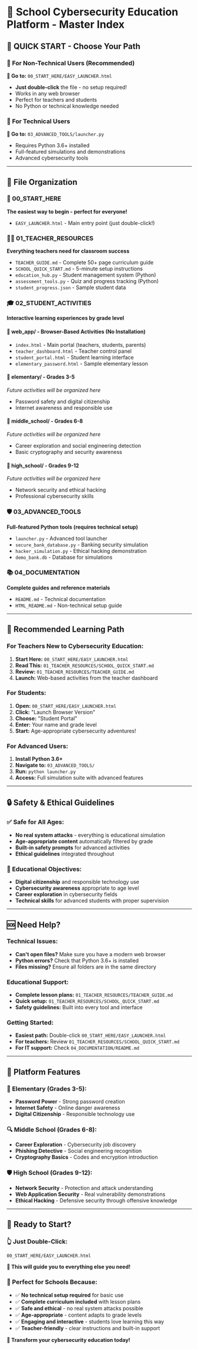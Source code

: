 # 🏫 School Cybersecurity Education Platform - Master Index

## 🚀 **QUICK START - Choose Your Path**

### **🌟 For Non-Technical Users (Recommended)**
**📁 Go to:** `00_START_HERE/EASY_LAUNCHER.html`
- **Just double-click** the file - no setup required!
- Works in any web browser
- Perfect for teachers and students
- No Python or technical knowledge needed

### **🐍 For Technical Users**
**📁 Go to:** `03_ADVANCED_TOOLS/launcher.py` 
- Requires Python 3.6+ installed
- Full-featured simulations and demonstrations
- Advanced cybersecurity tools

---

## 📁 **File Organization**

### **🎯 00_START_HERE**
**The easiest way to begin - perfect for everyone!**
- `EASY_LAUNCHER.html` - Main entry point (just double-click!)

### **👨‍🏫 01_TEACHER_RESOURCES**
**Everything teachers need for classroom success**
- `TEACHER_GUIDE.md` - Complete 50+ page curriculum guide
- `SCHOOL_QUICK_START.md` - 5-minute setup instructions
- `education_hub.py` - Student management system (Python)
- `assessment_tools.py` - Quiz and progress tracking (Python)
- `student_progress.json` - Sample student data

### **🎓 02_STUDENT_ACTIVITIES**
**Interactive learning experiences by grade level**

#### **📁 web_app/** - Browser-Based Activities (No Installation)
- `index.html` - Main portal (teachers, students, parents)
- `teacher_dashboard.html` - Teacher control panel
- `student_portal.html` - Student learning interface
- `elementary_password.html` - Sample elementary lesson

#### **📁 elementary/** - Grades 3-5
*Future activities will be organized here*
- Password safety and digital citizenship
- Internet awareness and responsible use

#### **📁 middle_school/** - Grades 6-8  
*Future activities will be organized here*
- Career exploration and social engineering detection
- Basic cryptography and security awareness

#### **📁 high_school/** - Grades 9-12
*Future activities will be organized here*
- Network security and ethical hacking
- Professional cybersecurity skills

### **🛡️ 03_ADVANCED_TOOLS**
**Full-featured Python tools (requires technical setup)**
- `launcher.py` - Advanced tool launcher
- `secure_bank_database.py` - Banking security simulation
- `hacker_simulation.py` - Ethical hacking demonstration
- `demo_bank.db` - Database for simulations

### **📚 04_DOCUMENTATION**
**Complete guides and reference materials**
- `README.md` - Technical documentation
- `HTML_README.md` - Non-technical setup guide

---

## 🎯 **Recommended Learning Path**

### **For Teachers New to Cybersecurity Education:**
1. **Start Here:** `00_START_HERE/EASY_LAUNCHER.html`
2. **Read This:** `01_TEACHER_RESOURCES/SCHOOL_QUICK_START.md`
3. **Review:** `01_TEACHER_RESOURCES/TEACHER_GUIDE.md`
4. **Launch:** Web-based activities from the teacher dashboard

### **For Students:**
1. **Open:** `00_START_HERE/EASY_LAUNCHER.html` 
2. **Click:** "Launch Browser Version"
3. **Choose:** "Student Portal"
4. **Enter:** Your name and grade level
5. **Start:** Age-appropriate cybersecurity adventures!

### **For Advanced Users:**
1. **Install Python 3.6+**
2. **Navigate to:** `03_ADVANCED_TOOLS/`
3. **Run:** `python launcher.py`
4. **Access:** Full simulation suite with advanced features

---

## 🔒 **Safety & Ethical Guidelines**

### **✅ Safe for All Ages:**
- **No real system attacks** - everything is educational simulation
- **Age-appropriate content** automatically filtered by grade
- **Built-in safety prompts** for advanced activities
- **Ethical guidelines** integrated throughout

### **🎯 Educational Objectives:**
- **Digital citizenship** and responsible technology use
- **Cybersecurity awareness** appropriate to age level
- **Career exploration** in cybersecurity fields
- **Technical skills** for advanced students with proper supervision

---

## 🆘 **Need Help?**

### **Technical Issues:**
- **Can't open files?** Make sure you have a modern web browser
- **Python errors?** Check that Python 3.6+ is installed
- **Files missing?** Ensure all folders are in the same directory

### **Educational Support:**
- **Complete lesson plans:** `01_TEACHER_RESOURCES/TEACHER_GUIDE.md`
- **Quick setup:** `01_TEACHER_RESOURCES/SCHOOL_QUICK_START.md`
- **Safety guidelines:** Built into every tool and interface

### **Getting Started:**
- **Easiest path:** Double-click `00_START_HERE/EASY_LAUNCHER.html`
- **For teachers:** Review `01_TEACHER_RESOURCES/SCHOOL_QUICK_START.md`
- **For IT support:** Check `04_DOCUMENTATION/README.md`

---

## 🌟 **Platform Features**

### **🎪 Elementary (Grades 3-5):**
- **Password Power** - Strong password creation
- **Internet Safety** - Online danger awareness  
- **Digital Citizenship** - Responsible technology use

### **🔍 Middle School (Grades 6-8):**
- **Career Exploration** - Cybersecurity job discovery
- **Phishing Detective** - Social engineering recognition
- **Cryptography Basics** - Codes and encryption introduction

### **🛡️ High School (Grades 9-12):**
- **Network Security** - Protection and attack understanding
- **Web Application Security** - Real vulnerability demonstrations
- **Ethical Hacking** - Defensive security through offensive knowledge

---

## 🎉 **Ready to Start?**

### **👆 Just Double-Click:**
```
00_START_HERE/EASY_LAUNCHER.html
```

**🎯 This will guide you to everything else you need!**

### **🏫 Perfect for Schools Because:**
- ✅ **No technical setup required** for basic use
- ✅ **Complete curriculum included** with lesson plans
- ✅ **Safe and ethical** - no real system attacks possible
- ✅ **Age-appropriate** - content adapts to grade levels
- ✅ **Engaging and interactive** - students love learning this way
- ✅ **Teacher-friendly** - clear instructions and built-in support

**🌟 Transform your cybersecurity education today!**